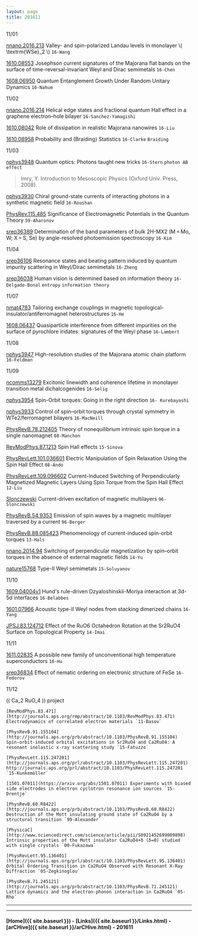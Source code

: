 ```yaml
---
layout: page
title: 201611
---
```



11/01


[nnano.2016.213](http://www.nature.com/nnano/journal/vaop/ncurrent/full/nnano.2016.213.html) Valley- and spin-polarized Landau levels in monolayer \\( \textrm{WSe}_2 \\) `16-Wang`

[1610.08553](https://arxiv.org/abs/1610.08553) Josephson current signatures of the Majorana flat bands on the surface of time-reversal-invariant Weyl and Dirac semimetals `16-Chen`

[1608.06950](https://arxiv.org/abs/1608.06950) Quantum Entanglement Growth Under Random Unitary Dynamics `16-Nahum`

11/02

[nnano.2016.214](http://www.nature.com/nnano/journal/vaop/ncurrent/full/nnano.2016.214.html) Helical edge states and fractional quantum Hall effect in a graphene electron–hole bilayer `16-Sanchez-Yamagishi`

[1610.08042](https://arxiv.org/abs/1610.08042) Role of dissipation in realistic Majorana nanowires `16-Liu`

[1610.08958](https://arxiv.org/abs/1610.08958) Probability and (Braiding) Statistics `16-Clarke` `Braiding`

11/03

[nphys3948](http://www.nature.com/nphys/journal/vaop/ncurrent/full/nphys3948.html) Quantum optics: Photons taught new tricks `16-Stern` `photon AB effect`

>Imry, Y. Introduction to Mesoscopic Physics (Oxford Univ. Press, 2008).
>
[nphys3930](http://www.nature.com/nphys/journal/vaop/ncurrent/full/nphys3930.html) Chiral ground-state currents of interacting photons in a synthetic magnetic field `16-Roushan`
>
[PhysRev.115.485](http://journals.aps.org/pr/abstract/10.1103/PhysRev.115.485) Significance of Electromagnetic Potentials in the Quantum Theory `59-Aharonov`

[srep36389](http://www.nature.com/articles/srep36389) Determination of the band parameters of bulk 2H-MX2 (M = Mo, W; X = S, Se) by angle-resolved photoemission spectroscopy `16-Kim`

11/04

[srep36106](http://www.nature.com/articles/srep36106) Resonance states and beating pattern induced by quantum impurity scattering in Weyl/Dirac semimetals `16-Zheng`

[srep36038](http://www.nature.com/articles/srep36038) Human vision is determined based on information theory `16-Delgado-Bonal` `entropy` `information theory`

11/07

[nmat4783](http://www.nature.com/nmat/journal/vaop/ncurrent/full/nmat4783.html) Tailoring exchange couplings in magnetic topological-insulator/antiferromagnet heterostructures `16-He`

[1608.06437](https://arxiv.org/abs/1608.06437) Quasiparticle interference from different impurities on the surface of pyrochlore iridates: signatures of the Weyl phase `16-Lambert`

11/08

[nphys3947](http://www.nature.com/nphys/journal/vaop/ncurrent/full/nphys3947.html) High-resolution studies of the Majorana atomic chain platform `16-Feldman`

11/09

[ncomms13279](http://www.nature.com/articles/ncomms13279) Excitonic linewidth and coherence lifetime in monolayer transition metal dichalcogenides `16-Selig`

[nphys3954](http://www.nature.com/nphys/journal/vaop/ncurrent/full/nphys3954.html) Spin-Orbit torques: Going in the right direction `16- Kurebayashi`

>
[nphys3933](http://www.nature.com/nphys/journal/vaop/ncurrent/full/nphys3933.html) Control of spin–orbit torques through crystal symmetry in WTe2/ferromagnet bilayers `16-MacNeill`
>
[PhysRevB.78.212405](http://journals.aps.org/prb/abstract/10.1103/PhysRevB.78.212405) Theory of nonequilibrium intrinsic spin torque in a single nanomagnet `08-Manchon`
>
[RevModPhys.87.1213](http://journals.aps.org/rmp/abstract/10.1103/RevModPhys.87.1213) Spin Hall effects `15-Sinova`
>
[PhysRevLett.101.036601](http://journals.aps.org/prl/abstract/10.1103/PhysRevLett.101.036601) Electric Manipulation of Spin Relaxation Using the Spin Hall Effect `08-Ando`
>
[PhysRevLett.109.096602](http://journals.aps.org/prl/abstract/10.1103/PhysRevLett.109.096602) Current-Induced Switching of Perpendicularly Magnetized Magnetic Layers Using Spin Torque from the Spin Hall Effect `12-Liu`
>
[Slonczewski](http://www.sciencedirect.com/science/article/pii/0304885396000625) Current-driven excitation of magnetic multilayers `96-Slonczewski`
>
[PhysRevB.54.9353](http://journals.aps.org/prb/abstract/10.1103/PhysRevB.54.9353) Emission of spin waves by a magnetic multilayer traversed by a current `96-Berger`
>
[PhysRevB.88.085423](http://journals.aps.org/prb/abstract/10.1103/PhysRevB.88.085423) Phenomenology of current-induced spin-orbit torques `13-Hals`
>
[nnano.2014.94](http://www.nature.com/nnano/journal/v9/n7/full/nnano.2014.94.html) Switching of perpendicular magnetization by spin–orbit torques in the absence of external magnetic fields `14-Yu`
>
[nature15768](http://www.nature.com/nature/journal/v527/n7579/full/nature15768.html) Type-II Weyl semimetals `15-Soluyanov`

11/10

[1609.04004v1](https://arxiv.org/abs/1609.04004v1) Hund's rule-driven Dzyaloshinskii-Moriya interaction at 3d-5d interfaces `16-Belabbes`

[1601.07966](https://arxiv.org/abs/1601.07966) Acoustic type-II Weyl nodes from stacking dimerized chains `16-Yang`

[JPSJ.83.124712](http://journals.jps.jp/doi/abs/10.7566/JPSJ.83.124712) Effect of the RuO6 Octahedron Rotation at the Sr2RuO4 Surface on Topological Property `14-Imai`

11/11

[1611.02835](https://arxiv.org/abs/1611.02835) A possible new family of unconventional high temperature superconductors `16-Hu`

[srep36834](http://www.nature.com/articles/srep36834) Effect of nematic ordering on electronic structure of FeSe `16-Fedorov`

11/12

\(( Ca_2 RuO_4 \)) project

>
	[RevModPhys.83.471](http://journals.aps.org/rmp/abstract/10.1103/RevModPhys.83.471) Electrodynamics of correlated electron materials `11-Basov`
>
	[PhysRevB.91.155104](http://journals.aps.org/prb/abstract/10.1103/PhysRevB.91.155104) Spin-orbit-induced orbital excitations in Sr2RuO4 and Ca2RuO4: A resonant inelastic x-ray scattering study `15-Fatuzzo`
>
	[PhysRevLett.115.247201](http://journals.aps.org/prl/abstract/10.1103/PhysRevLett.115.247201) http://journals.aps.org/prl/abstract/10.1103/PhysRevLett.115.247201 `15-Kunkemöller`
>
	[1501.07011](https://arxiv.org/abs/1501.07011) Experiments with biased side electrodes in electron cyclotron resonance ion sources `15-Drentje`
>
	[PhysRevB.60.R8422](http://journals.aps.org/prb/abstract/10.1103/PhysRevB.60.R8422) Destruction of the Mott insulating ground state of Ca2RuO4 by a structural transition `99-Alexander`
>
	[PhysicaC](http://www.sciencedirect.com/science/article/pii/S0921452699009898) Intrinsic properties of the Mott insulator Ca2RuO4+δ (δ=0) studied with single crystals `00-Fukazawa`
>
	[PhysRevLett.95.136401](http://journals.aps.org/prl/abstract/10.1103/PhysRevLett.95.136401) Orbital Ordering Transition in Ca2RuO4 Observed with Resonant X-Ray Diffraction `05-Zegkinoglou`
>
	[PhysRevB.71.245121](http://journals.aps.org/prb/abstract/10.1103/PhysRevB.71.245121) Lattice dynamics and the electron-phonon interaction in Ca2RuO4 `05-Rho`






---



---


#### [Home]({{ site.baseurl }}) - [Links]({{ site.baseurl }}/Links.html) - [arCHive]({{ site.baseurl }}/arCHive.html) - 201611
